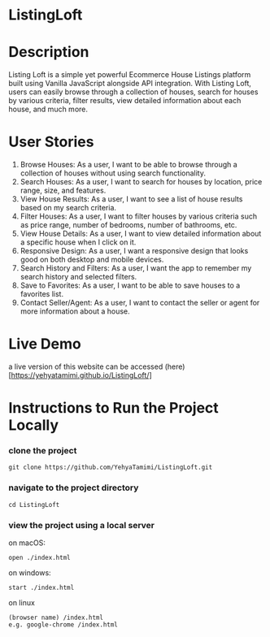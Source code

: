 # ListingLoft

# Description 
Listing Loft is a simple yet powerful Ecommerce House Listings platform built using Vanilla JavaScript alongside API integration. With Listing Loft, users can easily browse through a collection of houses, search for houses by various criteria, filter results, view detailed information about each house, and much more.


# User Stories
1. Browse Houses: As a user, I want to be able to browse through a collection of houses without using search functionality.
2. Search Houses: As a user, I want to search for houses by location, price range, size, and features.
3. View House Results: As a user, I want to see a list of house results based on my search criteria.
4. Filter Houses: As a user, I want to filter houses by various criteria such as price range, number of bedrooms, number of bathrooms, etc.
5. View House Details: As a user, I want to view detailed information about a specific house when I click on it.
6. Responsive Design: As a user, I want a responsive design that looks good on both desktop and mobile devices.
7. Search History and Filters: As a user, I want the app to remember my search history and selected filters.
8. Save to Favorites: As a user, I want to be able to save houses to a favorites list.
9. Contact Seller/Agent: As a user, I want to contact the seller or agent for more information about a house.

# Live Demo 
a live version of this website can be accessed (here)[https://yehyatamimi.github.io/ListingLoft/]

# Instructions to Run the Project Locally

### clone the project
```
git clone https://github.com/YehyaTamimi/ListingLoft.git
```

### navigate to the project directory
```
cd ListingLoft
```

### view the project using a local server
on macOS:
```
open ./index.html
```

on windows:
```
start ./index.html
```

on linux
```
(browser name) /index.html
e.g. google-chrome /index.html
```
